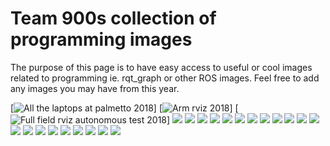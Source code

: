 #  Team 900s collection of programming images # 
The purpose of this page is to have easy access to useful or cool images related to programming ie. rqt_graph or other ROS images. Feel free to add any images you may have from this year.

[![All the laptops at palmetto 2018](../../wiki-resources/programming/img_0022.jpg)]
[![Arm rviz 2018](../../wiki-resources/programming/arm_rviz.png)]
[![Full field rviz autonomous test 2018](../../wiki-resources/programming/auto_rviz.png)]
![](../../wiki-resources/programming/auto_sim.png)
![](../../wiki-resources/programming/badbadryan.png)
![](../../wiki-resources/programming/desmos_utility.png)
![](../../wiki-resources/programming/ds_sim.png)
![](../../wiki-resources/programming/flowchartroscontrol.png)
![](../../wiki-resources/programming/locationsofnodes.jpg)
![](../../wiki-resources/programming/matplot.png)
![](../../wiki-resources/programming/pyqtgraph.png)
![](../../wiki-resources/programming/networkdiagram2018.png)
![](../../wiki-resources/programming/pathing.png)
![](../../wiki-resources/programming/plotjuggler.png)
![](../../wiki-resources/programming/rightpathing.png)
![](../../wiki-resources/programming/robot_viz.png)
![](../../wiki-resources/programming/rqt_console_tmp.png)
![](../../wiki-resources/programming/rqt_graph.png)
![](../../wiki-resources/programming/rqt_graph_smaller_better.png)
![](../../wiki-resources/programming/runningsim.png)
![](../../wiki-resources/programming/simple_rqt_graph.png)
![](../../wiki-resources/programming/stage.png)
![](../../wiki-resources/programming/teleop.png)
![](../../wiki-resources/programming/rqt_reconfigure.png)